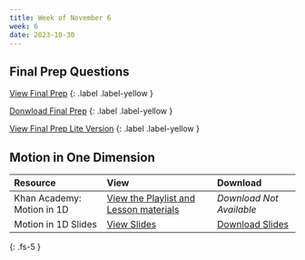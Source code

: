 ```yaml
---
title: Week of November 6
week: 6
date: 2023-10-30
---
```


## Final Prep Questions
[View Final Prep](/23-24/1Q/final/prep.html)
{: .label .label-yellow }

[Donwload Final Prep](/23-24/1Q/final/prep.pdf)
{: .label .label-yellow }

[View Final Prep Lite Version](/23-24/1Q/final/prep-lite.html)
{: .label .label-yellow }

## Motion in One Dimension

| Resource        | View          | Download |
|:-------------|:------------------|:------|
| Khan Academy: Motion in 1D | [View the Playlist and Lesson materials](https://www.khanacademy.org/science/physics/one-dimensional-motion) | _Download Not Available_ |
| Motion in 1D Slides  | [View Slides](https://docs.google.com/presentation/d/e/2PACX-1vS-xRGLNAQ_Jp4oFx5YD1Dr_paSlrwRpf4C3N1TnF10JCBzVBybw40RlamwpsbgYTOr1I4hZXbV2pwy/pub?start=false&loop=false&delayms=3000) |  [Download Slides](/23-24/1Q/motion/slides.pdf)|
  
{: .fs-5 }

